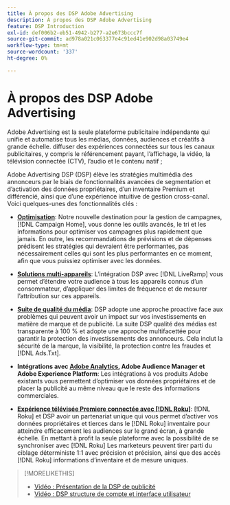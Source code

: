 ```yaml
---
title: À propos des DSP Adobe Advertising
description: À propos des DSP Adobe Advertising
feature: DSP Introduction
exl-id: def006b2-eb51-4942-b277-a2e673bccc7f
source-git-commit: ad978a021c063377e4c91ed41e902d98a03749e4
workflow-type: tm+mt
source-wordcount: '337'
ht-degree: 0%

---
```


# À propos des DSP Adobe Advertising

Adobe Advertising est la seule plateforme publicitaire indépendante qui unifie et automatise tous les médias, données, audiences et créatifs à grande échelle. diffuser des expériences connectées sur tous les canaux publicitaires, y compris le référencement payant, l’affichage, la vidéo, la télévision connectée (CTV), l’audio et le contenu natif ;

Adobe Advertising DSP (DSP) élève les stratégies multimédia des annonceurs par le biais de fonctionnalités avancées de segmentation et d’activation des données propriétaires, d’un inventaire Premium et différencié, ainsi que d’une expérience intuitive de gestion cross-canal. Voici quelques-unes des fonctionnalités clés :

* [**Optimisation**](features/optimization.md): Notre nouvelle destination pour la gestion de campagnes, [!DNL Campaign Home], vous donne les outils avancés, le tri et les informations pour optimiser vos campagnes plus rapidement que jamais. En outre, les recommandations de prévisions et de dépenses prédisent les stratégies qui devraient être performantes, pas nécessairement celles qui sont les plus performantes en ce moment, afin que vous puissiez optimiser avec les données.

* [**Solutions multi-appareils**](features/cross-device-solutions.md): L’intégration DSP avec [!DNL LiveRamp] vous permet d’étendre votre audience à tous les appareils connus d’un consommateur, d’appliquer des limites de fréquence et de mesurer l’attribution sur ces appareils.

* [**Suite de qualité du média**](features/brand-safety-media-quality.md): DSP adopte une approche proactive face aux problèmes qui peuvent avoir un impact sur vos investissements en matière de marque et de publicité. La suite DSP qualité des médias est transparente à 100 % et adopte une approche multifacettée pour garantir la protection des investissements des annonceurs. Cela inclut la sécurité de la marque, la visibilité, la protection contre les fraudes et [!DNL Ads.Txt].

* **Intégrations avec [Adobe Analytics](/help/integrations/analytics/overview.md), Adobe Audience Manager et Adobe Experience Platform**: Les intégrations à vos produits Adobe existants vous permettent d’optimiser vos données propriétaires et de placer la publicité au même niveau que le reste des informations commerciales.

* [**Expérience télévisée Premiere connectée avec [!DNL Roku]**](/help/dsp/inventory/roku-inventory.md): [!DNL Roku] et DSP avoir un partenariat unique qui vous permet d’activer vos données propriétaires et tierces dans le [!DNL Roku] inventaire pour atteindre efficacement les audiences sur le grand écran, à grande échelle. En mettant à profit la seule plateforme avec la possibilité de se synchroniser avec [!DNL Roku] Les marketeurs peuvent tirer parti du ciblage déterministe 1:1 avec précision et précision, ainsi que des accès [!DNL Roku] informations d’inventaire et de mesure uniques.

>[!MORELIKETHIS]
>
>* [Vidéo : Présentation de la DSP de publicité](https://experienceleague.adobe.com/docs/advertising-cloud-learn/tutorials/dsp/intro.html)
>* [Vidéo : DSP structure de compte et interface utilisateur](https://experienceleague.adobe.com/docs/advertising-cloud-learn/tutorials/dsp/ui.html)

